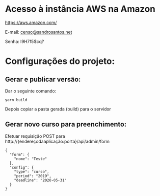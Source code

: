 # Acesso à instância AWS na Amazon

https://aws.amazon.com/

E-mail: censo@sandrosantos.net

Senha: l9H7f5$cq?


# Configurações do projeto:

## Gerar e publicar versão:

Dar o seguinte comando:

`yarn build`

Depois copiar a pasta gerada (build) para o servidor

## Gerar novo curso para preenchimento:

Efetuar requisição POST para http://{endereçodaaplicação:porta}/api/admin/form

```
{
  "form": {
    "nome": "Teste"
  },
  "config": {
    "type": "curso",
    "period": "2019",
    "deadline": "2020-05-31"
  }
}
```
